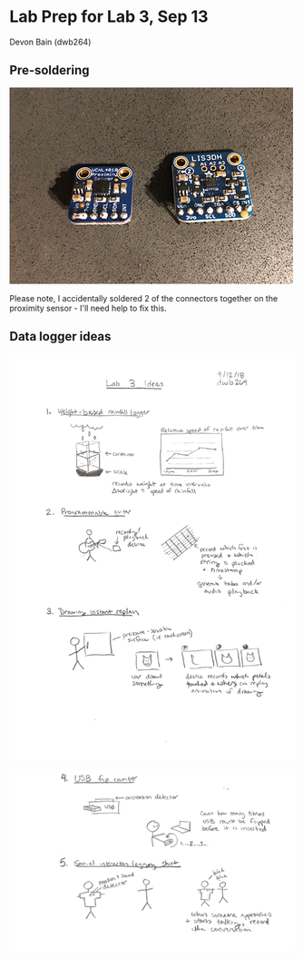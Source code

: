 # Lab Prep for Lab 3, Sep 13

Devon Bain (dwb264)

## Pre-soldering

<img src="presoldering.JPG" width=500>

Please note, I accidentally soldered 2 of the connectors together on the proximity sensor - I'll need help to fix this.

## Data logger ideas

![sketches1](Sketches1.png)

![sketches2](Sketches2.png)
